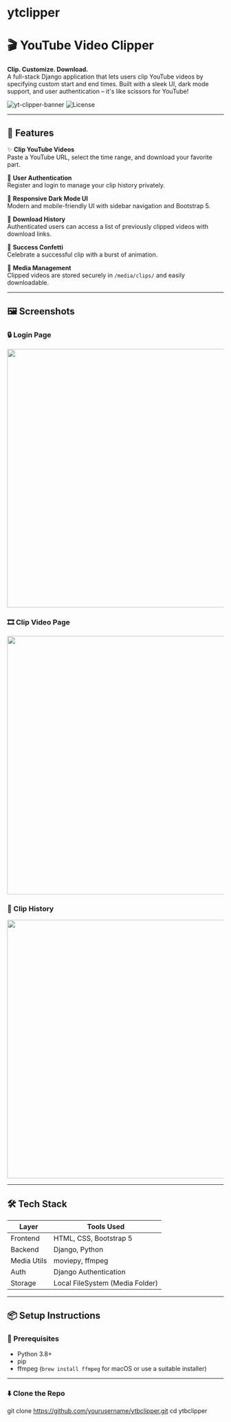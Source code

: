 # ytclipper
# 🎬 YouTube Video Clipper

**Clip. Customize. Download.**  
A full-stack Django application that lets users clip YouTube videos by specifying custom start and end times. Built with a sleek UI, dark mode support, and user authentication – it's like scissors for YouTube!

![yt-clipper-banner](https://img.shields.io/badge/YouTube--Clipper-Django-blueviolet?style=flat&logo=python)
![License](https://img.shields.io/badge/License-MIT-green.svg)

---

## 🚀 Features

✨ **Clip YouTube Videos**  
Paste a YouTube URL, select the time range, and download your favorite part.

🔐 **User Authentication**  
Register and login to manage your clip history privately.

🎨 **Responsive Dark Mode UI**  
Modern and mobile-friendly UI with sidebar navigation and Bootstrap 5.

🧾 **Download History**  
Authenticated users can access a list of previously clipped videos with download links.

🎉 **Success Confetti**  
Celebrate a successful clip with a burst of animation.

📁 **Media Management**  
Clipped videos are stored securely in `/media/clips/` and easily downloadable.

---

## 🖼️ Screenshots

### 🔒 Login Page  
<img src="https://i.imgur.com/your-login-screenshot.png" width="600"/>

### 🎞️ Clip Video Page  
<img src="https://i.imgur.com/your-clip-video-screenshot.png" width="600"/>

### 📂 Clip History  
<img src="https://i.imgur.com/your-clip-history-screenshot.png" width="600"/>

---

## 🛠️ Tech Stack

| Layer       | Tools Used                        |
|-------------|-----------------------------------|
| Frontend    | HTML, CSS, Bootstrap 5            |
| Backend     | Django, Python                    |
| Media Utils | moviepy, ffmpeg                   |
| Auth        | Django Authentication             |
| Storage     | Local FileSystem (Media Folder)   |

---

## 📦 Setup Instructions

### 🔧 Prerequisites
- Python 3.8+
- pip
- ffmpeg (`brew install ffmpeg` for macOS or use a suitable installer)

---

### ⬇️ Clone the Repo
git clone https://github.com/yourusername/ytbclipper.git
cd ytbclipper
